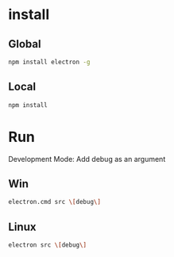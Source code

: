 # install
## Global
```bash
npm install electron -g 
```
## Local
```bash
npm install
```
# Run
Development Mode: Add debug as an argument
## Win
```bash
electron.cmd src \[debug\]
```
## Linux
```bash
electron src \[debug\]
```